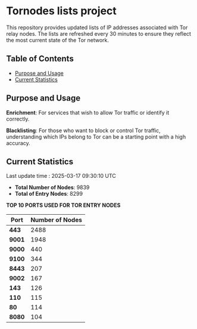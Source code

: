 # Tornodes lists project

This repository provides updated lists of IP addresses associated with Tor relay nodes. The lists are refreshed every 30 minutes to ensure they reflect the most current state of the Tor network.

## Table of Contents

- [Purpose and Usage](#purpose-and-usage)
- [Current Statistics](#current-statistics)


## Purpose and Usage

**Enrichment**: For services that wish to allow Tor traffic or identify it correctly.

**Blacklisting**: For those who want to block or control Tor traffic, understanding which IPs belong to Tor can be a starting point with a high accuracy.

## Current Statistics

Last update time : 2025-03-17 09:30:10 UTC

- **Total Number of Nodes**: 9839
- **Total of Entry Nodes**: 8299

**TOP 10 PORTS USED FOR TOR ENTRY NODES**

| **Port** | **Number of Nodes** |
|------|-----------------|
| **443**   | 2488  |
| **9001**   | 1948  |
| **9000**   | 440  |
| **9100**   | 344  |
| **8443**   | 207  |
| **9002**   | 167  |
| **143**   | 126  |
| **110**   | 115  |
| **80**   | 114  |
| **8080**   | 104  |

